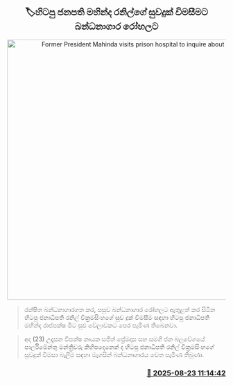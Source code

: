 <p align='center'><b><h2 align='center' title='Former President Mahinda visits prison hospital to inquire about Ranil's well-being'>🏷හිටපු ජනපති මහින්ද රනිල්ගේ සුවදුක් විමසීමට බන්ධනාගාර රෝහලට</h2></b></p>
<p align='center'><img src='https://helakuru.sgp1.cdn.digitaloceanspaces.com/esana/images/lib/mahinda-namal-putha.jpg' width='600' alt='Former President Mahinda visits prison hospital to inquire about Ranil's well-being'></p>

> රක්ෂිත බන්ධනාගාරගත කර, පසුව බන්ධනාගාර රෝහලට ඇතුළත් කර සිටින හිටපු ජනාධිපති රනිල් වික්‍රමසිංහගේ සුව දුක් විමසීම සඳහා හිටපු ජනාධිපති මහින්ද රාජපක්ෂ මීට සුළු වේලාවකට පෙර පැමිණ තිබෙනවා.

> අද (23) උදෑසන විපක්ෂ නායක සජිත් ප්‍රේමදාස සහ සමගි ජන බලවේගයේ පාර්ලිමේන්තු මන්ත්‍රීවරු කිහිපදෙනෙක් ද හිටපු ජනාධිපති රනිල් වික්‍රමසිංහගේ සුවදුක් විමසා බැලීම සඳහා මැගසින් බන්ධනාගාරය වෙත පැමිණ තිබුණා.



<h3 align='right'><a href='https://www.helakuru.lk/esana/p/112983/'>📅 2025-08-23 11:14:42</a></h3>

